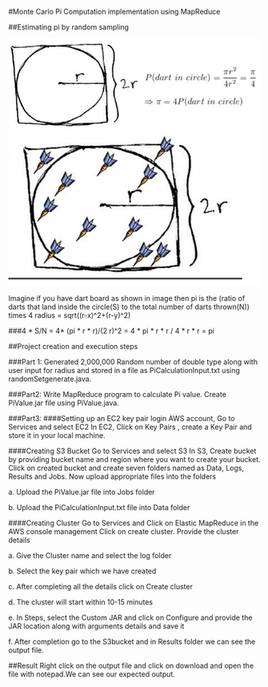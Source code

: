

#Monte Carlo Pi Computation implementation using MapReduce 

##Estimating pi by random sampling

![image](pi.png)
![image](Dart.png)

Imagine if you have dart board as shown in image then 
pi is the (ratio of darts that land inside the circle(S) to the total number of darts thrown(N)) times 4 
radius = sqrt((r-x)^2+(r-y)^2)

###4 * S/N = 4* (pi * r * r)/(2 r)^2 = 4 * pi * r * r / 4 * r * r = pi


##Project creation and execution steps

###Part 1:
Generated 2,000,000 Random number of double type along with user input for radius and stored
in a file as PiCalculationInput.txt using randomSetgenerate.java.

###Part2: 
Write MapReduce program to calculate Pi value.
Create PiValue.jar file using PiValue.java.

###Part3:
####Setting up an EC2 key pair
login AWS account, Go to Services and select EC2
In EC2, Click on Key Pairs , create a Key Pair and store it in your local machine.

####Creating S3 Bucket
Go to Services and select S3
In S3, Create bucket by providing bucket name and region where you want to create your bucket.
Click on created bucket and  create seven folders named as Data, Logs, Results and Jobs.
Now  upload appropriate files into the folders

a. Upload the PiValue.jar file into Jobs folder

b. Upload the PiCalculationInput.txt file into Data folder 

####Creating Cluster 
Go to Services and Click on Elastic MapReduce in the AWS console management
Click on create cluster.
Provide the cluster details

a. Give the Cluster name and select the log folder

b. Select the key pair which we have created

c. After completing all the details click on Create cluster

d. The cluster will start within 10-15 minutes

e. In Steps, select the Custom JAR and click on Configure and provide the JAR location along with arguments details and save it

f. After completion go to the S3bucket and in Results folder we can see the output file.

##Result
Right click on the output file and click on download and open the file with notepad.We can see our expected output.


 

